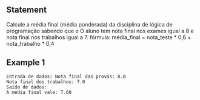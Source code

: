 ## Statement

Calcule a média final (média ponderada) da disciplina de lógica de programação sabendo que o
O aluno tem nota final nos exames igual a 8 e nota final nos trabalhos igual a 7. fórmula: média_final = nota_teste * 0,6 + nota_trabalho * 0,4

## Example 1

``` 
Entrada de dados: Nota final das provas: 8.0
Nota final dos trabalhos: 7.0
Saída de dados:
A média final vale: 7.60
```
